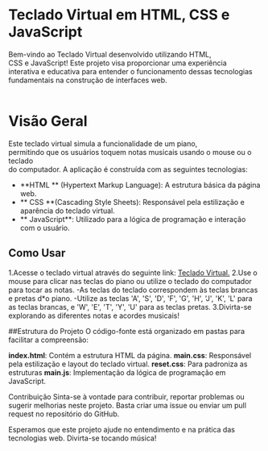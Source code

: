 # Teclado Virtual em HTML, CSS e JavaScript
Bem-vindo ao Teclado Virtual desenvolvido utilizando HTML, <br>CSS e JavaScript! Este projeto visa proporcionar uma experiência <br>interativa e educativa para entender o funcionamento dessas tecnologias<br> fundamentais na construção de interfaces web.
<br>
<br>
# Visão Geral
Este teclado virtual simula a funcionalidade de um piano,<br> permitindo que os usuários toquem notas musicais usando o mouse ou o teclado <br>do computador. A aplicação é construída com as seguintes tecnologias:

- **HTML ** (Hypertext Markup Language): A estrutura básica da página web.
 - ** CSS **(Cascading Style Sheets): Responsável pela estilização e aparência do teclado virtual.
- ** JavaScript**: Utilizado para a lógica de programação e interação com o usuário.

## Como Usar
1.Acesse o teclado virtual através do seguinte link: [Teclado Virtual.](https://victorlpsrd.github.io/projeto.piano_virtual/)
2.Use o mouse para clicar nas teclas do piano ou utilize o teclado do computador para tocar as notas.
  -As teclas do teclado correspondem às teclas brancas e pretas d*o piano.
  -Utilize as teclas 'A', 'S', 'D', 'F', 'G', 'H', 'J', 'K', 'L' para as teclas brancas, e 'W', 'E', 'T', 'Y', 'U' para as teclas pretas.
3.Divirta-se explorando as diferentes notas e acordes musicais!

##Estrutura do Projeto
O código-fonte está organizado em pastas para facilitar a compreensão:

**index.html**: Contém a estrutura HTML da página.
**main.css**: Responsável pela estilização e layout do teclado virtual.
**reset.css**: Para padroniza as estruturas
**main.js**: Implementação da lógica de programação em JavaScript.

Contribuição
Sinta-se à vontade para contribuir, reportar problemas ou sugerir melhorias neste projeto. Basta criar uma issue ou enviar um pull request no repositório do GitHub.

Esperamos que este projeto ajude no entendimento e na prática das tecnologias web. Divirta-se tocando música!

